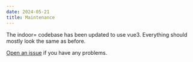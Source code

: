 ```yaml
---
date: 2024-05-21
title: Maintenance
---
```


The indoor= codebase has been updated to use vue3. Everything should mostly look the same as before.

[Open an issue](https://github.com/indoorequal/indoorequal.org/issues) if you have any problems.
